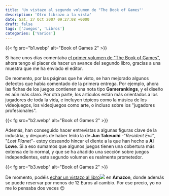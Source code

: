 ```yaml
---
title: 'Un vistazo al segundo volumen de "The Book of Games"'
description: 'Otro librazo a la vista'
date: Sat, 27 Oct 2007 09:27:08 +0000
draft: false
tags: ['Juegos', 'Libros']
categories: ['Varios']
---
```


{{< fg src="b1.webp" alt="Book of Games 2" >}}

Si hace unos días comentaba [el primer volumen de "The Book of Games"](/the-book-of-games-volume-1-haciendo-honor-a-su-nombre/), ahora tengo el placer de hacer un avance del segundo libro, gracias a una muestra que me ha enviado el editor.

De momento, por las páginas que he visto, se han mejorado algunos defectos que había comentado de la primera entrega. Por ejemplo, ahora las fichas de los juegos contienen una nota tipo **Gamerankings**, y el diseño es aún más claro. Por otra parte, los artículos están más orientados a los jugadores de toda la vida, e incluyen tópicos como la música de los videojuegos, los videojuegos como arte, o incluso sobre los "jugadores profesionales".

{{< fg src="b2.webp" alt="Book of Games 2" >}}

Además, han conseguido hacer entrevistas a algunas figuras clave de la industria, y después de haber leído la de **Jun Takeuchi** -"_Resident Evil_", "_Lost Planet_"- estoy deseando hincar el diente a la que han hecho a **Al Lowe**. Si a eso sumamos que algunos juegos tienen una cobertura más extensa de lo normal, y que se ha añadido una sección sobre juegos independientes, este segundo volumen es realmente prometedor.

{{< fg src="b3.webp" alt="Book of Games 2" >}}

De momento, podéis [echar un vistazo al libro](http://www.amazon.com/gp/redirect.html?ie=UTF8&location=http%3A%2F%2Fwww.amazon.com%2FBook-Games-Ultimate-Reference-Video%2Fdp%2F8299737826&tag=elbldema-20&linkCode=ur2&camp=1789&creative=9325)![](http://www.assoc-amazon.com/e/ir?t=elbldema-20&l=ur2&o=1) en **Amazon**, donde además se puede reservar por menos de 12 Euros al cambio. Por ese precio, yo no me lo pensaba dos veces :wink: